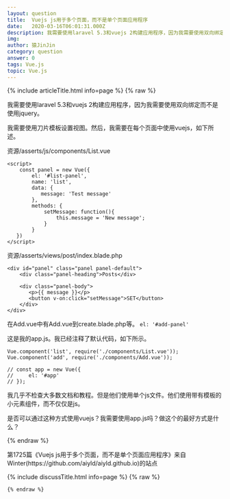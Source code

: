 ```yaml
---
layout: question
title:  Vuejs js用于多个页面，而不是单个页面应用程序
date:   2020-03-16T06:01:31.000Z
description: 我需要使用laravel 5.3和vuejs 2构建应用程序，因为我需要使用双向绑定而不是使用jquery。 我需要使用刀片模板设置视图。然后，我需要...
img: 
author: 猿JinJin
category: question
answer: 0
tags: Vue.js
topic: Vue.js
---
```

<div class="article-root">
  <div class="article">
    {% include articleTitle.html info=page %}
    {% raw %}
    <div class="article-content"><p><font style="vertical-align: inherit;"><font style="vertical-align: inherit;">我需要使用laravel 5.3和vuejs 2构建应用程序，因为我需要使用双向绑定而不是使用jquery。 </font></font></p>

<p><font style="vertical-align: inherit;"><font style="vertical-align: inherit;">我需要使用刀片模板设置视图。</font><font style="vertical-align: inherit;">然后，我需要在每个页面中使用vuejs，如下所述。</font></font></p>

<p><font style="vertical-align: inherit;"><font style="vertical-align: inherit;">资源/asserts/js/components/List.vue</font></font></p>

<pre><code>&lt;script&gt;<font></font>
    const panel = new Vue({<font></font>
        el: '#list-panel',<font></font>
        name: 'list',<font></font>
        data: {               <font></font>
           message: 'Test message'<font></font>
        },<font></font>
        methods: {<font></font>
            setMessage: function(){<font></font>
                this.message = 'New message';<font></font>
            }<font></font>
        }<font></font>
   })<font></font>
&lt;/script&gt;<font></font>
</code></pre>

<p><font style="vertical-align: inherit;"><font style="vertical-align: inherit;">资源/asserts/views/post/index.blade.php</font></font></p>

<pre><code>&lt;div id="panel" class="panel panel-default"&gt;<font></font>
    &lt;div class="panel-heading"&gt;Posts&lt;/div&gt;<font></font>
<font></font>
    &lt;div class="panel-body"&gt;<font></font>
       &lt;p&gt;{{ message }}&lt;/p&gt;<font></font>
       &lt;button v-on:click="setMessage"&gt;SET&lt;/button&gt;<font></font>
    &lt;/div&gt;<font></font>
&lt;/div&gt;<font></font>
</code></pre>

<p><font style="vertical-align: inherit;"><font style="vertical-align: inherit;">在Add.vue中有Add.vue到create.blade.php等。 </font></font><code>el: '#add-panel'</code></p>

<p><font style="vertical-align: inherit;"><font style="vertical-align: inherit;">这是我的app.js。</font><font style="vertical-align: inherit;">我已经注释了默认代码，如下所示。</font></font></p>

<pre><code>Vue.component('list', require('./components/List.vue'));<font></font>
Vue.component('add', require('./components/Add.vue'));<font></font>
<font></font>
// const app = new Vue({<font></font>
//     el: '#app'<font></font>
// });<font></font>
</code></pre>

<p><font style="vertical-align: inherit;"><font style="vertical-align: inherit;">我几乎不检查大多数文档和教程。</font><font style="vertical-align: inherit;">但是他们使用单个js文件。</font><font style="vertical-align: inherit;">他们使用带有模板的小元素组件，而不仅仅是js。</font></font></p>

<p><font style="vertical-align: inherit;"><font style="vertical-align: inherit;">是否可以通过这种方式使用vuejs？</font><font style="vertical-align: inherit;">我需要使用app.js吗？</font><font style="vertical-align: inherit;">做这个的最好方式是什么？</font></font></p></div>
    {% endraw %}
  </div>
  <p class="winter_mark">第1725篇《Vuejs js用于多个页面，而不是单个页面应用程序》来自Winter(https://github.com/aiyld/aiyld.github.io)的站点</p>
  <div class="discuss-wrapper">
    {% include discussTitle.html info=page %}
    {% raw %}
    
    {% endraw %}
  </div>
<div>
